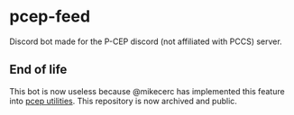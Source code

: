# pcep-feed
Discord bot made for the P-CEP discord (not affiliated with PCCS) server.

## End of life
This bot is now useless because @mikecerc has implemented this feature into [pcep utilities](https://github.com/p-cep/PCEP-Utilities). This repository is now archived and public.
